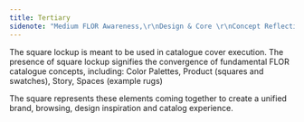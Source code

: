```yaml
---
title: Tertiary
sidenote: "Medium FLOR Awareness,\r\nDesign & Core \r\nConcept Reflective"
---
```


The square lockup is meant to be used in catalogue cover execution. The presence of square lockup signifies the convergence of fundamental FLOR catalogue concepts, including: Color Palettes, Product (squares and swatches), Story, Spaces (example rugs)

The square represents these elements coming together to create a unified brand, browsing, design inspiration and catalog experience.